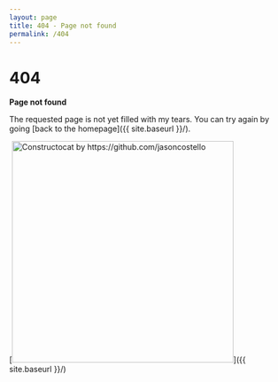 ```yaml
---
layout: page
title: 404 - Page not found
permalink: /404
---
```

# 404
**Page not found**

The requested page is not yet filled with my tears. You can try again by going [back to the homepage]({{ site.baseurl }}/).

[<img src="{{ site.baseurl }}/images/404.jpg" alt="Constructocat by https://github.com/jasoncostello" style="width: 400px;"/>]({{ site.baseurl }}/)
